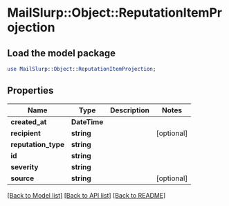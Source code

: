 # MailSlurp::Object::ReputationItemProjection

## Load the model package
```perl
use MailSlurp::Object::ReputationItemProjection;
```

## Properties
Name | Type | Description | Notes
------------ | ------------- | ------------- | -------------
**created_at** | **DateTime** |  | 
**recipient** | **string** |  | [optional] 
**reputation_type** | **string** |  | 
**id** | **string** |  | 
**severity** | **string** |  | 
**source** | **string** |  | [optional] 

[[Back to Model list]](../README#documentation-for-models) [[Back to API list]](../README#documentation-for-api-endpoints) [[Back to README]](../README)


